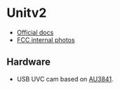 # Unitv2

- [Official docs](https://docs.m5stack.com/en/unit/unitv2)
- [FCC internal photos](https://fccid.io/2AN3WM5UNIT-V2/Internal-Photos/Internal-Photos-5267385.pdf)

## Hardware

- USB UVC cam based on [AU3841](https://www.alcorlink.com/webls-en-us/product-AU3841.html).
